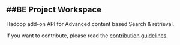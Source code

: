 ##BE Project Workspace
----

Hadoop add-on API for Advanced content based Search & retrieval.

If you want to contribute, please read the [contribution guidelines](contributing.md).
